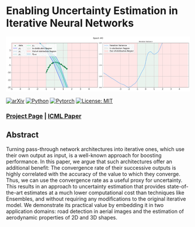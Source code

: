 # Enabling Uncertainty Estimation in Iterative Neural Networks

![Project Page](./src/teaser.gif)

[![arXiv](https://img.shields.io/badge/cs.CV-arXiv%3A2403.16732-blue?logo=arxiv&color=red)](https://arxiv.org/abs/2403.16732)
[![Python](https://img.shields.io/badge/Python-3.10-blue?logo=python&color=blue)](https://www.python.org/downloads/release/python-31014/)
[![Pytorch](https://img.shields.io/badge/Pytorch-2.2.1-blue?logo=pytorch&color=blue)](https://pytorch.org/)
[![License: MIT](https://img.shields.io/badge/License-MIT-yellow)](https://github.com/cvlab-epfl/iter_unc/blob/main/LICENSE)

### [Project Page](https://www.norange.io/projects/unc_iter/) | [ICML Paper]()

## Abstract

Turning pass-through network architectures into iterative ones, which use their own output as input, is a well-known approach for boosting performance. In this paper, we argue that such architectures offer an additional benefit: The convergence rate of their successive outputs is highly correlated with the accuracy of the value to which they converge. Thus, we can use the convergence rate as a useful proxy for uncertainty. This results in an approach to uncertainty estimation that provides state-of-the-art estimates at a much lower computational cost than techniques like Ensembles, and without requiring any modifications to the original iterative model. We demonstrate its practical value by embedding it in two application domains: road detection in aerial images and the estimation of aerodynamic properties of 2D and 3D shapes. 
